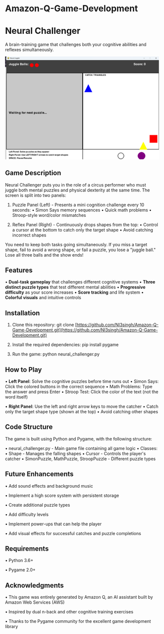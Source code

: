 # Amazon-Q-Game-Development

# Neural Challenger

A brain-training game that challenges both your cognitive abilities and reflexes simultaneously.

![Neural Challenger](./preview_image/Screenshot.png)

## Game Description

Neural Challenger puts you in the role of a circus performer who must juggle both mental puzzles and physical dexterity at the same time. The screen is split
into two panels:

1. Puzzle Panel (Left) - Presents a mini cognition challenge every 10 seconds:
   • Simon Says memory sequences
   • Quick math problems
   • Stroop-style word/color mismatches

2. Reflex Panel (Right) - Continuously drops shapes from the top:
   • Control a cursor at the bottom to catch only the target shape
   • Avoid catching incorrect shapes

You need to keep both tasks going simultaneously. If you miss a target shape, fail to avoid a wrong shape, or fail a puzzle, you lose a "juggle ball." Lose
all three balls and the show ends!

## Features

• **Dual-task gameplay** that challenges different cognitive systems
• **Three distinct puzzle types** that test different mental abilities
• **Progressive difficulty** as your score increases
• **Score tracking** and life system
• **Colorful visuals** and intuitive controls

## Installation

1. Clone this repository:
git clone [https://github.com/NI3singh/Amazon-Q-Game-Development.git](https://github.com/NI3singh/Amazon-Q-Game-Development.git)


2. Install the required dependencies:
pip install pygame


3. Run the game:
python neural_challenger.py


## How to Play

• **Left Panel**: Solve the cognitive puzzles before time runs out
  • Simon Says: Click the colored buttons in the correct sequence
  • Math Problems: Type the answer and press Enter
  • Stroop Test: Click the color of the text (not the word itself)

• **Right Panel**: Use the left and right arrow keys to move the catcher
  • Catch only the target shape type (shown at the top)
  • Avoid catching other shapes

## Code Structure

The game is built using Python and Pygame, with the following structure:

• neural_challenger.py - Main game file containing all game logic
• Classes:
  • Shape - Manages the falling shapes
  • Cursor - Controls the player's catcher
  • SimonPuzzle, MathPuzzle, StroopPuzzle - Different puzzle types


## Future Enhancements

• Add sound effects and background music

• Implement a high score system with persistent storage

• Create additional puzzle types

• Add difficulty levels

• Implement power-ups that can help the player

• Add visual effects for successful catches and puzzle completions

## Requirements

• Python 3.6+

• Pygame 2.0+

## Acknowledgments

• This game was entirely generated by Amazon Q, an AI assistant built by Amazon Web Services (AWS)

• Inspired by dual n-back and other cognitive training exercises

• Thanks to the Pygame community for the excellent game development library
